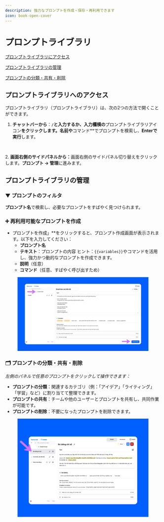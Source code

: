 ```yaml
---
description: 強力なプロンプトを作成・保存・再利用できます
icon: book-open-cover
---
```


# プロンプトライブラリ

[プロンプトライブラリにアクセス](prompt-library.md#access-prompt-library)

[プロンプトライブラリの管理](prompt-library.md#puronputoraiburarino)

[プロンプトの分類・共有・削除](prompt-library.md#categorize-share-and-delete-prompt)

## プロンプトライブラリへのアクセス

プロンプトライブラリ（プロンプトライブラリ）は、次の2つの方法で開くことができます。

1. **チャットバーから**：**`/`と入力するか、入力欄横の**プロンプトライブラリアイコン**をクリックします。名前や**コマンド\*\*でプロンプトを検索し、**Enterで実行**します。

<figure><img src="../.gitbook/assets/Hướng dẫn sử dụng (21).png" alt=""><figcaption></figcaption></figure>

2\. **画面右側のサイドパネルから：**&#x753B;面右側のサイドパネル切り替えをクリックします。**プロンプト → 管理**に進みます。

## プロンプトライブラリの管理

### ▼ プロンプトのフィルタ

**プロンプト名**で検索し、必要なプロンプトをすばやく見つけられます。

### ➕ 再利用可能なプロンプトを作成

* プロンプトを作成」\*\*をクリックすると、プロンプト作成画面が表示されます。以下を入力してください：
  * **プロンプト名**
  * **テキスト**：プロンプトの内容 ヒント：`{{variables}}`やコマンドを活用し、強力かつ動的なプロンプトを作成できます。
  * **説明**（任意）
  * **コマンド**（任意、すばやく呼び出すため）

<figure><img src="../.gitbook/assets/image (2).png" alt=""><figcaption></figcaption></figure>

### 🗂️ プロンプトの分類・共有・削除

_左側のパネルで任意のプロンプトをクリックして操作できます：_

* **プロンプトの分類**：関連するカテゴリ（例：「アイデア」「ライティング」「学習」など）に割り当てて整理できます。
* **プロンプトの共有**：チームや他のユーザーとプロンプトを共有し、共同作業が可能です。
* **プロンプトの削除**：不要になったプロンプトを削除できます。

<figure><img src="../.gitbook/assets/Untitled design.png" alt=""><figcaption></figcaption></figure>
